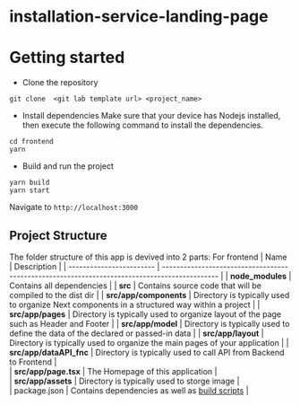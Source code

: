 # installation-service-landing-page

# Getting started

- Clone the repository

```
git clone  <git lab template url> <project_name>
```

- Install dependencies
  Make sure that your device has Nodejs installed, then execute the following command to install the dependencies.

```
cd frontend
yarn
```

- Build and run the project

```
yarn build
yarn start
```

Navigate to `http://localhost:3000`

## Project Structure

The folder structure of this app is devived into 2 parts:
For frontend
| Name | Description |
| ------------------------ | --------------------------------------------------------------------------------------------- |
| **node_modules** | Contains all dependencies |
| **src** | Contains source code that will be compiled to the dist dir |
| **src/app/components** | Directory is typically used to organize Next components in a structured way within a project |
| **src/app/pages** | Directory is typically used to organize layout of the page such as Header and Footer |
| **src/app/model** | Directory is typically used to define the data of the declared or passed-in data |
| **src/app/layout** | Directory is typically used to organize the main pages of your application |
| **src/app/dataAPI_fnc** | Directory is typically used to call API from Backend to Frontend |  
| **src/app/page.tsx** | The Homepage of this application |  
| **src/app/assets** | Directory is typically used to storge image |  
| package.json | Contains dependencies as well as [build scripts](#what-if-a-library-isnt-on-definitelytyped) |
